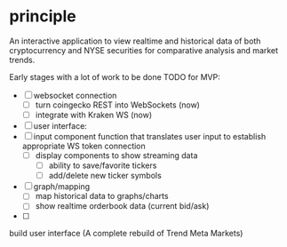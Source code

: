 # principle

An interactive application to view realtime and historical data of both cryptocurrency and NYSE securities for comparative analysis and market trends.

Early stages with a lot of work to be done
TODO for MVP:
* [ ] websocket connection
  * [ ] turn coingecko REST into WebSockets (now)
  * [ ] integrate with Kraken WS (now)
* [ ] user interface:
* [ ] input component function that translates user input to establish appropriate WS token connection
  * [ ] display components to show streaming data
    * [ ] ability to save/favorite tickers
    * [ ] add/delete new ticker symbols
* [ ] graph/mapping
  * [ ] map historical data to graphs/charts
  * [ ] show realtime orderbook data (current bid/ask)
* [ ] 
build user interface
(A complete rebuild of Trend Meta Markets)
